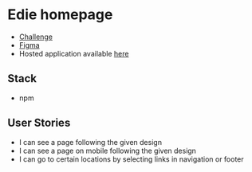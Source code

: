 # Edie homepage
- [Challenge](https://devchallenges.io/challenges/xobQBuf8zWWmiYMIAZe0)
- [Figma](https://www.figma.com/file/ahnGupP4JjTdVJDTRfMRF2/edie-homepage?node-id=0%3A1)
- Hosted application available [here](https://mateuszfranke.github.io/edie-homepage/src/)
## Stack
- npm


## User Stories
- I can see a page following the given design
- I can see a page on mobile following the given design
- I can go to certain locations by selecting links in navigation or footer
